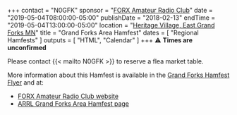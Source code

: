+++
contact = "N0GFK"
sponsor = "[FORX Amateur Radio Club](http://www.wa0jxt.org/)"
date = "2019-05-04T08:00:00-05:00"
publishDate = "2018-02-13"
endTime = "2019-05-04T13:00:00-05:00"
location = "[Heritage Village, East Grand Forks MN](/places/heritage-village-east-grand-forks/)"
title = "Grand Forks Area Hamfest"
dates = [ "Regional Hamfests" ]
outputs = [ "HTML", "Calendar" ]
+++
:warning: **Times are unconfirmed**

Please contact {{< mailto N0GFK >}} to reserve a flea market table.

More information about this Hamfest is available in the
[Grand Forks Hamfest Flyer](http://www.wa0jxt.org/Hamfest%20Flyer.pdf)
and at:

* [FORX Amateur Radio Club website](http://wa0jxt.org/)
* [ARRL Grand Forks Area Hamfest page](http://www.arrl.org/hamfests/grand-forks-area-hamfest-1)

